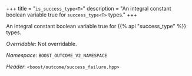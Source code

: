 +++
title = "`is_success_type<T>`"
description = "An integral constant boolean variable true for `success_type<T>` types."
+++

An integral constant boolean variable true for {{% api "success_type<T>" %}} types.

*Overridable*: Not overridable.

*Namespace*: `BOOST_OUTCOME_V2_NAMESPACE`

*Header*: `<boost/outcome/success_failure.hpp>`
